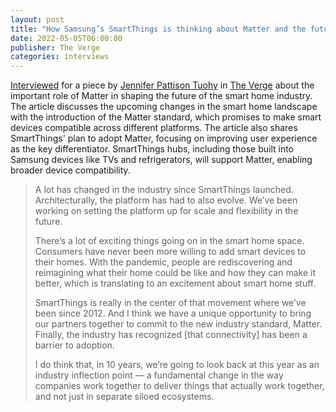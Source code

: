 ```yaml
---
layout: post
title: "How Samsung’s SmartThings is thinking about Matter and the future of the smart home"
date: 2022-05-05T06:00:00
publisher: The Verge
categories: interviews
---
```


[Interviewed][ln1] for a piece by [Jennifer Pattison Tuohy][ln2] in [The Verge][ln3] about the important role of Matter in shaping the future of the smart home industry. The article discusses the upcoming changes in the smart home landscape with the introduction of the Matter standard, which promises to make smart devices compatible across different platforms. The article also shares SmartThings' plan to adopt Matter, focusing on improving user experience as the key differentiator. SmartThings hubs, including those built into Samsung devices like TVs and refrigerators, will support Matter, enabling broader device compatibility.

> A lot has changed in the industry since SmartThings launched. Architecturally, the platform has had to also evolve. We’ve been working on setting the platform up for scale and flexibility in the future. 
> 
> There’s a lot of exciting things going on in the smart home space. Consumers have never been more willing to add smart devices to their homes. With the pandemic, people are rediscovering and reimagining what their home could be like and how they can make it better, which is translating to an excitement about smart home stuff. 
> 
> SmartThings is really in the center of that movement where we’ve been since 2012. And I think we have a unique opportunity to bring our partners together to commit to the new industry standard, Matter. Finally, the industry has recognized [that connectivity] has been a barrier to adoption. 
> 
> I do think that, in 10 years, we’re going to look back at this year as an industry inflection point — a fundamental change in the way companies work together to deliver things that actually work together, and not just in separate siloed ecosystems.  

[ln1]: https://www.theverge.com/23055296/samsung-smartthings-smart-home-matter-interview "How Samsung’s SmartThings is thinking about Matter and the future of the smart home"
[ln2]: https://www.theverge.com/authors/jennifer-tuohy "Jennifer Pattison Tuohy"
[ln3]: https://www.theverge.com/ "The Verge"

